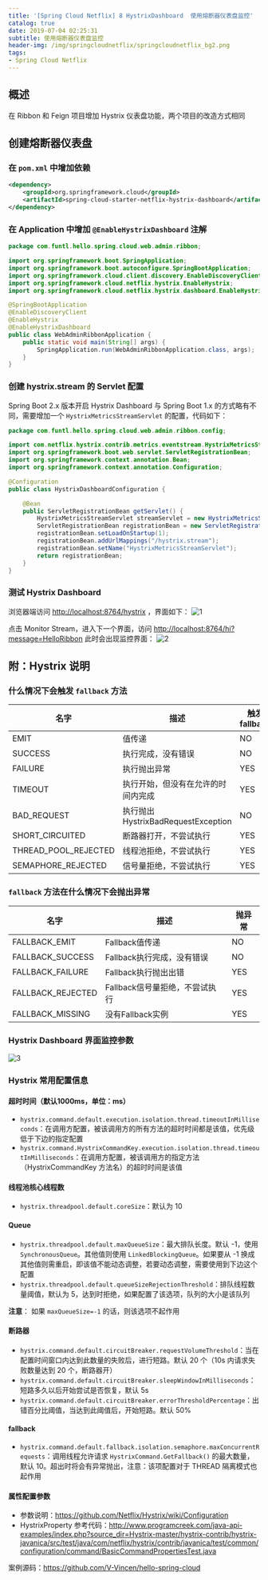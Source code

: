 ```yaml
---
title: '[Spring Cloud Netflix] 8 HystrixDashboard  使用熔断器仪表盘监控'
catalog: true
date: 2019-07-04 02:25:31
subtitle: 使用熔断器仪表盘监控
header-img: /img/springcloudnetflix/springcloudnetflix_bg2.png
tags:
- Spring Cloud Netflix
---
```


## 概述
在 Ribbon 和 Feign 项目增加 Hystrix 仪表盘功能，两个项目的改造方式相同

## 创建熔断器仪表盘
### 在 `pom.xml` 中增加依赖
```xml
<dependency>
    <groupId>org.springframework.cloud</groupId>
    <artifactId>spring-cloud-starter-netflix-hystrix-dashboard</artifactId>
</dependency>
```

### 在 Application 中增加 `@EnableHystrixDashboard` 注解
```java
package com.funtl.hello.spring.cloud.web.admin.ribbon;

import org.springframework.boot.SpringApplication;
import org.springframework.boot.autoconfigure.SpringBootApplication;
import org.springframework.cloud.client.discovery.EnableDiscoveryClient;
import org.springframework.cloud.netflix.hystrix.EnableHystrix;
import org.springframework.cloud.netflix.hystrix.dashboard.EnableHystrixDashboard;

@SpringBootApplication
@EnableDiscoveryClient
@EnableHystrix
@EnableHystrixDashboard
public class WebAdminRibbonApplication {
    public static void main(String[] args) {
        SpringApplication.run(WebAdminRibbonApplication.class, args);
    }
}
```

### 创建 hystrix.stream 的 Servlet 配置
Spring Boot 2.x 版本开启 Hystrix Dashboard 与 Spring Boot 1.x 的方式略有不同，需要增加一个 `HystrixMetricsStreamServlet` 的配置，代码如下：
```java
package com.funtl.hello.spring.cloud.web.admin.ribbon.config;

import com.netflix.hystrix.contrib.metrics.eventstream.HystrixMetricsStreamServlet;
import org.springframework.boot.web.servlet.ServletRegistrationBean;
import org.springframework.context.annotation.Bean;
import org.springframework.context.annotation.Configuration;

@Configuration
public class HystrixDashboardConfiguration {

    @Bean
    public ServletRegistrationBean getServlet() {
        HystrixMetricsStreamServlet streamServlet = new HystrixMetricsStreamServlet();
        ServletRegistrationBean registrationBean = new ServletRegistrationBean(streamServlet);
        registrationBean.setLoadOnStartup(1);
        registrationBean.addUrlMappings("/hystrix.stream");
        registrationBean.setName("HystrixMetricsStreamServlet");
        return registrationBean;
    }
}
```

### 测试 Hystrix Dashboard
浏览器端访问 [http://localhost:8764/hystrix](https://v_vincen.gitee.io/404.html) ，界面如下：
![1](1.png)

点击 Monitor Stream，进入下一个界面，访问 [http://localhost:8764/hi?message=HelloRibbon](https://v_vincen.gitee.io/404.html) 此时会出现监控界面：
![2](2.png)

## 附：Hystrix 说明
### 什么情况下会触发 `fallback` 方法
| 名字                   | 描述                               | 触发fallback |
| ---------------------- | ---------------------------------- | ------------ |
| EMIT                   | 值传递                             | NO           |
| SUCCESS                | 执行完成，没有错误                 | NO           |
| FAILURE                | 执行抛出异常                       | YES          |
| TIMEOUT                | 执行开始，但没有在允许的时间内完成 | YES          |
| BAD\_REQUEST           | 执行抛出HystrixBadRequestException | NO           |
| SHORT\_CIRCUITED       | 断路器打开，不尝试执行             | YES          |
| THREAD\_POOL\_REJECTED | 线程池拒绝，不尝试执行             | YES          |
| SEMAPHORE\_REJECTED    | 信号量拒绝，不尝试执行             | YES          |

### `fallback` 方法在什么情况下会抛出异常
| 名字               | 描述                           | 抛异常 |
| ------------------ | ------------------------------ | ------ |
| FALLBACK\_EMIT     | Fallback值传递                 | NO     |
| FALLBACK\_SUCCESS  | Fallback执行完成，没有错误     | NO     |
| FALLBACK\_FAILURE  | Fallback执行抛出出错           | YES    |
| FALLBACK\_REJECTED | Fallback信号量拒绝，不尝试执行 | YES    |
| FALLBACK\_MISSING  | 没有Fallback实例               | YES    |

### Hystrix Dashboard 界面监控参数
![3](3.png)

### Hystrix 常用配置信息
#### 超时时间（默认1000ms，单位：ms）
- `hystrix.command.default.execution.isolation.thread.timeoutInMilliseconds`：在调用方配置，被该调用方的所有方法的超时时间都是该值，优先级低于下边的指定配置
- `hystrix.command.HystrixCommandKey.execution.isolation.thread.timeoutInMilliseconds`：在调用方配置，被该调用方的指定方法（HystrixCommandKey 方法名）的超时时间是该值

#### 线程池核心线程数
- `hystrix.threadpool.default.coreSize`：默认为 10

#### Queue
- `hystrix.threadpool.default.maxQueueSize`：最大排队长度。默认 -1，使用 `SynchronousQueue`。其他值则使用 `LinkedBlockingQueue`。如果要从 -1 换成其他值则需重启，即该值不能动态调整，若要动态调整，需要使用到下边这个配置
- `hystrix.threadpool.default.queueSizeRejectionThreshold`：排队线程数量阈值，默认为 5，达到时拒绝，如果配置了该选项，队列的大小是该队列

**注意**： 如果 `maxQueueSize=-1` 的话，则该选项不起作用

#### 断路器
- `hystrix.command.default.circuitBreaker.requestVolumeThreshold`：当在配置时间窗口内达到此数量的失败后，进行短路。默认 20 个（10s 内请求失败数量达到 20 个，断路器开）
- `hystrix.command.default.circuitBreaker.sleepWindowInMilliseconds`：短路多久以后开始尝试是否恢复，默认 5s
- `hystrix.command.default.circuitBreaker.errorThresholdPercentage`：出错百分比阈值，当达到此阈值后，开始短路。默认 50%

#### fallback
- `hystrix.command.default.fallback.isolation.semaphore.maxConcurrentRequests`：调用线程允许请求 `HystrixCommand.GetFallback()` 的最大数量，默认 10。超出时将会有异常抛出，注意：该项配置对于 THREAD 隔离模式也起作用

#### 属性配置参数
- 参数说明：https://github.com/Netflix/Hystrix/wiki/Configuration
- HystrixProperty 参考代码：http://www.programcreek.com/java-api-examples/index.php?source_dir=Hystrix-master/hystrix-contrib/hystrix-javanica/src/test/java/com/netflix/hystrix/contrib/javanica/test/common/configuration/command/BasicCommandPropertiesTest.java


案例源码：https://github.com/V-Vincen/hello-spring-cloud
